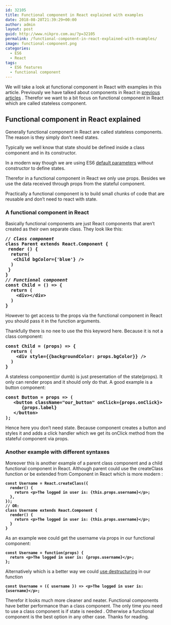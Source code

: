 ```yaml
---
id: 32105
title: Functional component in React explained with examples
date: 2018-08-28T21:39:29+00:00
author: admin
layout: post
guid: http://www.nikpro.com.au/?p=32105
permalink: /functional-component-in-react-explained-with-examples/
image: functional-component.png
categories:
  - ES6
  - React
tags:
  - ES6 features
  - functional component
---
```

We will take a look at functional component in React with examples in this article. Previously we have talked about components in React in [previous](http://www.nikpro.com.au/react-component-building-blocks-simple-explanation-part-1/) [articles](http://www.nikpro.com.au/more-on-react-components-with-examples/) . Therefor we want to a bit focus on functional component in React which are called stateless component.

## Functional component in React explained

Generally functional component in React are called stateless components. The reason is they simply don&#8217;t need states. 

Typically we well know that state should be defined inside a class component and in its constructor.

In a modern way though we are using ES6 [default parameters](http://www.nikpro.com.au/default-parameters-in-javascript-es6-explained/) without constructor to define states. 

Therefor in a functional component in React we only use props. Besides we use the data received through props from the stateful component.

Practically a functional component is to build small chunks of code that are reusable and don&#8217;t need to react with state. 

### A functional component in React

Basically functional components are just React components that aren’t created as their own separate class. They look like this:

<pre class="wp-block-preformatted"><strong><em>// Class component<br /></em>class Parent extends React.Component {<br /> render () {<br />  return(<br />   &lt;Child bg<em>Color</em>={'blue'} /><br />  )<br /> }<br />}<br /><em>// Functional component<br /></em>const Child = () => {<br />  return (<br />    &lt;div>&lt;/div><br />  )<br />}</strong></pre>

However to get access to the props via the functional component in React you should pass it in the function arguments. 

Thankfully there is no nee to use the this keyword here. Because it is not a class component:

<pre class="wp-block-preformatted"><strong>const Child = (props) => {</strong><br /><strong>  return (</strong><br /><strong>    &lt;div style={{backgroundColor: props.bgColor}} /></strong><br /><strong>  )</strong><br /><strong>}</strong></pre>

A stateless component(or dumb) is just presentation of the state(props). It only can render props and it should only do that. A good example is a button component: 

<pre class="wp-block-preformatted"><strong>const Button = props => (</strong><br /><strong>   &lt;button className="our_button" onClick={props.onClick}></strong><br /><strong>      {props.label}</strong><br /><strong>   &lt;/button></strong><br /><strong>);</strong></pre>

Hence here you don&#8217;t need state. Because component creates a button and styles it and adds a click handler which we get its onClick method from the stateful component via props.

### Another example with different syntaxes

Moreover this is another example of a parent class component and a child functional component in React. Although parent could use the createClass function or be extended from Component in React which is more modern :

<pre class="wp-block-preformatted"><strong><code>const Username = React.createClass({
  render() {
    return &lt;p>The logged in user is: {this.props.username}&lt;/p>;
  },
});
// OR:
class Username extends React.Component {
  render() {
    return &lt;p>The logged in user is: {this.props.username}&lt;/p>;
  }
}</code></strong></pre>

As an example wee could get the username via props in our functional component:

<pre class="wp-block-preformatted"><strong><code>const Username = function(props) {
  return &lt;p>The logged in user is: {props.username}&lt;/p>;
};</code></strong></pre>

Alternatively which is a better way we could [use destructuring](http://www.nikpro.com.au/using-es6-destructuring-in-react-application-codes/) in our function

<pre class="wp-block-preformatted"><strong><code>const Username = ({ username }) => &lt;p>The logged in user is: {username}&lt;/p>;</code></strong></pre>

Therefor it looks much more cleaner and neater. Functional components have better performance than a class component. The only time you need to use a class component is if state is needed . Otherwise a functional component is the best option in any other case. Thanks for reading.